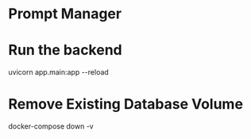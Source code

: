 # Prompt Manager

# Run the backend
uvicorn app.main:app --reload


# Remove Existing Database Volume
docker-compose down -v
